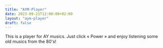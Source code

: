 ```yaml
---
title: "AYM·Player"
date: 2023-09-21T12:00:00+02:00
layout: "aym-player"
draft: false
---
```


This is a player for AY musics. Just click « Power » and enjoy listening some old musics from the 80's!
